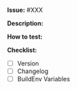 **Issue:** #XXX

**Description:**

**How to test:**

**Checklist:**
- [ ] Version
- [ ] Changelog
- [ ] BuildEnv Variables
